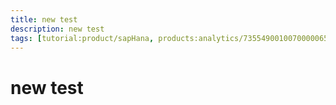 ```yaml
---
title: new test
description: new test
tags: [tutorial:product/sapHana, products:analytics/73554900100700000651/01200314690800000638/01200314690900001216]
---
```



# new test
